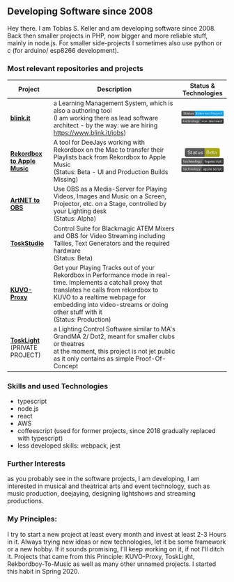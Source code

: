 ## Developing Software since 2008
Hey there. I am Tobias S. Keller and am developing software since 2008. Back then smaller projects in PHP, now bigger and more reliable stuff, mainly in node.js. For smaller side-projects I sometimes also use python or c (for arduino/ esp8266 development).

### Most relevant repositories and projects
| Project 	| Description 	| Status & Technologies 	|
|---	|---	|:---:	|
| [**blink.it**](https://www.blink.it) 	| a Learning Management System, which is also a authoring tool<br>(I am working there as lead software architect - by the way: we are hiring https://www.blink.it/jobs) 	| ![](/status-external.png)<br>![](/tech-nda.png) 	|
| [**Rekordbox to Apple Music**](https://github.com/kellertobias/rekordbox-to-music-playlists) 	| A tool for DeeJays working with Rekordbox on the Mac to transfer their Playlists back from Rekordbox to Apple Music  <br>  (Status: Beta - UI and Production Builds Missing) 	| ![](/status-beta.png)<br>![](/tech-ts.png)<br>![](/tech-apple.png) 	|
| [**ArtNET to OBS**](https://github.com/kellertobias/artnet-to-obs) 	| Use OBS as a Media-Server for Playing Videos, Images and Music on a Screen, Projector, etc. on a Stage, controlled by your Lighting desk  <br>  (Status: Alpha) 	|  	|
| [**ToskStudio**](https://github.com/kellertobias/tosk-studio) 	| Control Suite for Blackmagic ATEM Mixers and OBS for Video Streaming including Tallies, Text Generators and the required hardware<br>  (Status: Beta) 	|  	|
| [**KUVO-Proxy**](https://github.com/kellertobias/kuvo-proxy) 	| Get your Playing Tracks out of your Rekordbox in Performance mode in real-time. Implements a catchall proxy that translates he calls from rekordbox to KUVO to a realtime webpage for embedding into video-streams or doing other stuff with it  <br>  (Status: Production) 	|  	|
| [**ToskLight**](https://github.com/kellertobias/tosklight)<br>(PRIVATE PROJECT) 	| a Lighting Control Software similar to MA's GrandMA 2/ Dot2, meant for smaller clubs or theatres  <br>  at the moment, this project is not jet public as it only contains as simple Proof-Of-Concept 	|  	|
### Skills and used Technologies

- typescript
- node.js
- react
- AWS
- coffeescript (used for former projects, since 2018 gradually replaced with typescript)
- less developed skills: webpack, jest

### Further Interests

as you probably see in the software projects, I am developing, I am interested in musical and theatrical arts and event technology, such as music production, deejaying, designing lightshows and streaming productions.

### My Principles:

I try to start a new project at least every month and invest at least 2-3 Hours in it. Always trying new ideas or new technologies, let it be some framework or a new hobby. If it sounds promising, I'll keep working on it, if not I'll ditch it. Projects that came from this Principle: KUVO-Proxy, ToskLight, Rekbordboy-To-Music as well as many other unnamed projects. I started this habit in Spring 2020. 
